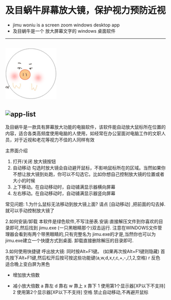 # 及目蜗牛屏幕放大镜，保护视力预防近视

- jimu woniu is a screen zoom windows desktop app
- 及目蜗牛是一个 放大屏幕文字的 windows 桌面软件

---
![app-logo](https://github.com/cititic/zhu18/blob/master/assets/logo.gif?raw=true)
---
![app-list](https://github.com/cititic/zhu18/blob/master/assets/jimu-woniu.gif?raw=true)
---
及目蜗牛是一款具有屏幕放大功能的电脑软件，该软件能自动放大鼠标所在位置的内容，适合各类高频度使用电脑的人使用，如经常在办公室面对电脑工作的文职人员，对于近视和老花等视力不佳的人同样有效

主界面介绍
1. 打开/关闭 放大镜按钮
2. 自动移动 勾选时放大镜会自动避开鼠标，不影响鼠标所在的区域。当然如果你不想让放大镜到处跑，你可以不勾选它。比如你想自己控制放大镜的位置或者大小的时候
3. 上下移动。在自动移动时，自动铺满显示器横向屏幕
4. 左右移动。在自动移动时，自动铺满显示器竖向屏幕

常见问题:
1.为什么鼠标无法移动到放大镜上面?
  请点 [自动移动] ,把前面的勾去掉. 就可以手动控制放大镜了

2.如何安装/卸载
  本软件是绿色软件,不写注册表.安装:直接解压文件到你喜欢的目录即可,然后找到 jimu.exe (一只黑眼睛那个)双击运行. 注意在WINDOWS文件管理器会看到有两个带黑眼睛的,只有完整名为 jimu.exe的才是,当然你也可以为jimu.exe建立一个快捷方式到桌面. 卸载直接删除解压的目录即可.

3.如何使用快捷键
  呼出放大镜: 同时按Alt+F1键。 (如果再次按Alt+F1键则隐藏)
  首先按下Alt+F1键,然后松开后按可按这些功能键(a,w,d,x,r,c,+,-,/,1,2,空格)
  r 反色 适合晚上变白屏为黑色
  + 增加放大倍数
  - 减小放大倍数
  a 靠左
  d 靠右
  w 靠上
  x 靠下
  1 使用第1个显示器[XP以下不支持]
  2 使用第2个显示器[XP以下不支持]
  空格 禁止自动移动,不再避开鼠标